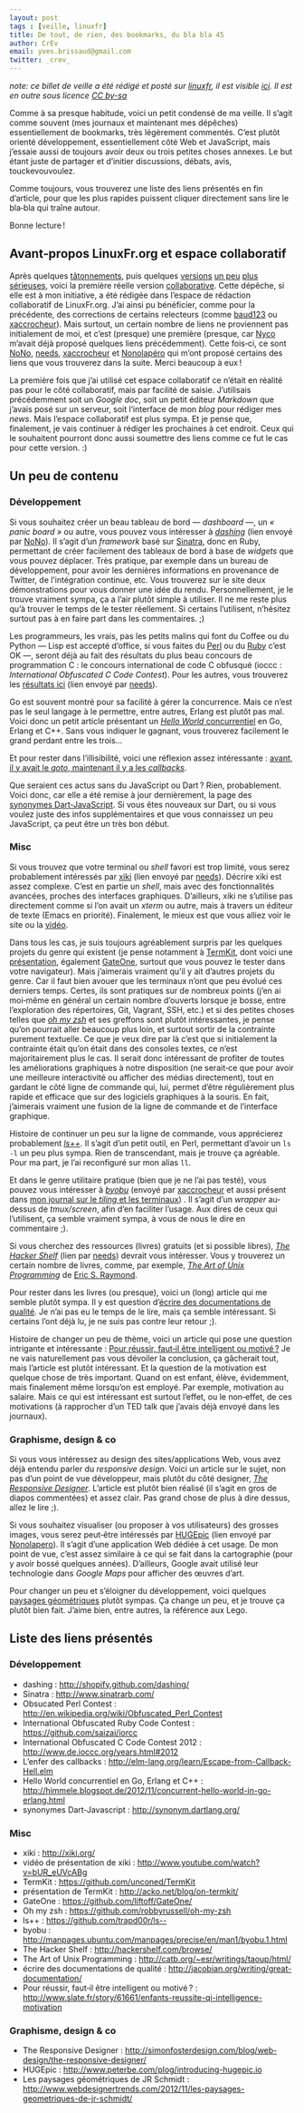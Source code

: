 ```yaml
---
layout: post
tags : [veille, linuxfr]
title: De tout, de rien, des bookmarks, du bla bla 45
author: CrEv
email: yves.brissaud@gmail.com
twitter: _crev_
---
```


_note: ce billet de veille a été rédigé et posté sur [linuxfr](http://linuxfr.org), il est visible [ici](http://linuxfr.org/news/de-tout-de-rien-des-bookmarks-du-bla-bla-45). Il est en outre sous licence [CC by-sa](http://creativecommons.org/licenses/by-sa/3.0/deed.fr)_

Comme à sa presque habitude, voici un petit condensé de ma veille.
Il s’agit comme souvent (mes journaux et maintenant mes dépêches) essentiellement de bookmarks, très légèrement commentés. C’est plutôt orienté développement, essentiellement côté Web et JavaScript, mais j’essaie aussi de toujours avoir deux ou trois petites choses annexes. Le but étant juste de partager et d’initier discussions, débats, avis, touckevouvoulez.

Comme toujours, vous trouverez une liste des liens présentés en fin d’article, pour que les plus rapides puissent cliquer directement sans lire le bla‐bla qui traîne autour.

Bonne lecture !


## Avant‐propos LinuxFr.org et espace collaboratif

Après quelques [tâtonnements](https://linuxfr.org/users/crev), puis quelques [versions](https://linuxfr.org/news/de-tout-de-rien-des-bookmarks-du-bla-bla-42) [un peu](https://linuxfr.org/news/de-tout-de-rien-des-bookmarks-du-bla-bla-43) [plus sérieuses](https://linuxfr.org/news/de-tout-de-rien-des-bookmarks-du-bla-bla-44), voici la première réelle version [collaborative](https://linuxfr.org/redaction). Cette dépêche, si elle est à mon initiative, a été rédigée dans l’espace de rédaction collaboratif de LinuxFr.org. J’ai ainsi pu bénéficier, comme pour la précédente, des corrections de certains relecteurs (comme [baud123](https://linuxfr.org/users/baud123) ou [xaccrocheur](https://linuxfr.org/users/philippemc)). Mais surtout, un certain nombre de liens ne proviennent pas initialement de moi, et c’est (presque) une première (presque, car [Nyco](https://linuxfr.org/users/nyco) m’avait déjà proposé quelques liens précédemment). Cette fois‐ci, ce sont [NoNo](https://linuxfr.org/users/nono), [needs](https://linuxfr.org/users/needs), [xaccrocheur](https://linuxfr.org/users/philippemc) et [Nonolapéro](https://linuxfr.org/users/nonolapero) qui m’ont proposé certains des liens que vous trouverez dans la suite. Merci beaucoup à eux !

La première fois que j’ai utilisé cet espace collaboratif ce n’était en réalité pas pour le côté collaboratif, mais par facilité de saisie. J’utilisais précédemment soit un _Google doc_, soit un petit éditeur _Markdown_ que j’avais posé sur un serveur, soit l’interface de mon _blog_ pour rédiger mes _news_. Mais l’espace collaboratif est plus sympa. Et je pense que, finalement, je vais continuer à rédiger les prochaines à cet endroit. Ceux qui le souhaitent pourront donc aussi soumettre des liens comme ce fut le cas pour cette version. :)


## Un peu de contenu


### Développement

Si vous souhaitez créer un beau tableau de bord — _dashboard_ —, un _« panic board »_ ou autre, vous pouvez vous intéresser à _[dashing](http://shopify.github.com/dashing/)_ (lien envoyé par [NoNo](https://linuxfr.org/users/nono)). Il s’agit d’un _framework_ basé sur [Sinatra](http://www.sinatrarb.com/), donc en Ruby, permettant de créer facilement des tableaux de bord à base de _widgets_ que vous pouvez déplacer. Très pratique, par exemple dans un bureau de développement, pour avoir les dernières informations en provenance de Twitter, de l’intégration continue, etc. Vous trouverez sur le site deux démonstrations pour vous donner une idée du rendu. Personnellement, je le trouve vraiment sympa, ça a l’air plutôt simple à utiliser. Il ne me reste plus qu’à trouver le temps de le tester réellement. Si certains l’utilisent, n’hésitez surtout pas à en faire part dans les commentaires. ;)

Les programmeurs, les vrais, pas les petits malins qui font du Coffee ou du Python — Lisp est accepté d’office, si vous faites du [Perl](http://en.wikipedia.org/wiki/Obfuscated_Perl_Contest) ou du [Ruby](https://github.com/saizai/iorcc) c’est OK —, seront déjà au fait des résultats du plus beau concours de programmation C : le concours international de code C obfusqué (ioccc : _International Obfuscated C Code Contest_). Pour les autres, vous trouverez les [résultats ici](http://www.de.ioccc.org/years.html#2012) (lien envoyé par [needs](https://linuxfr.org/users/needs)).

Go est souvent montré pour sa facilité à gérer la concurrence. Mais ce n’est pas le seul langage à le permettre, entre autres, Erlang est plutôt pas mal. Voici donc un petit article présentant un [_Hello World_ concurrentiel](http://himmele.blogspot.de/2012/11/concurrent-hello-world-in-go-erlang.html) en Go, Erlang et C++. Sans vous indiquer le gagnant, vous trouverez facilement le grand perdant entre les trois…

Et pour rester dans l’illisibilité, voici une réflexion assez intéressante : [avant, il y avait le _goto_, maintenant il y a les _callbacks_](http://elm-lang.org/learn/Escape-from-Callback-Hell.elm).

Que seraient ces actus sans du JavaScript ou Dart ? Rien, probablement. Voici donc, car elle a été remise à jour dernièrement, la page des [synonymes Dart‐JavaScript](http://synonym.dartlang.org/). Si vous êtes nouveaux sur Dart, ou si vous voulez juste des infos supplémentaires et que vous connaissez un peu JavaScript, ça peut être un très bon début.


### Misc

Si vous trouvez que votre terminal ou _shell_ favori est trop limité, vous serez probablement intéressés par [xiki](http://xiki.org/) (lien envoyé par [needs](https://linuxfr.org/users/needs)). Décrire xiki est assez complexe. C’est en partie un _shell_, mais avec des fonctionnalités avancées, proches des interfaces graphiques. D’ailleurs, xiki ne s’utilise pas directement comme si l’on avait un _xterm_ ou autre, mais à travers un éditeur de texte (Emacs en priorité). Finalement, le mieux est que vous alliez voir le site ou la [vidéo](http://www.youtube.com/watch?v=bUR_eUVcABg).

Dans tous les cas, je suis toujours agréablement surpris par les quelques projets du genre qui existent (je pense notamment à [TermKit](https://github.com/unconed/TermKit), dont voici une [présentation](http://acko.net/blog/on-termkit/), également [GateOne](https://github.com/liftoff/GateOne/), surtout que vous pouvez le tester dans votre navigateur). Mais j’aimerais vraiment qu’il y ait d’autres projets du genre. Car il faut bien avouer que les terminaux n’ont que peu évolué ces derniers temps. Certes, ils sont pratiques sur de nombreux points (j’en ai moi‐même en général un certain nombre d’ouverts lorsque je bosse, entre l’exploration des répertoires, Git, Vagrant, SSH, etc.) et si des petites choses telles que [_oh my zsh_](https://github.com/robbyrussell/oh-my-zsh) et ses greffons sont plutôt intéressantes, je pense qu’on pourrait aller beaucoup plus loin, et surtout sortir de la contrainte purement textuelle. Ce que je veux dire par là c’est que si initialement la contrainte était qu’on était dans des consoles textes, ce n’est majoritairement plus le cas. Il serait donc intéressant de profiter de toutes les améliorations graphiques à notre disposition (ne serait‐ce que pour avoir une meilleure interactivité ou afficher des médias directement), tout en gardant le côté ligne de commande qui, lui, permet d’être régulièrement plus rapide et efficace que sur des logiciels graphiques à la souris. En fait, j’aimerais vraiment une fusion de la ligne de commande et de l’interface graphique.

Histoire de continuer un peu sur la ligne de commande, vous apprécierez probablement [_ls++_](https://github.com/trapd00r/ls--). Il s’agit d’un petit outil, en Perl, permettant d’avoir un `ls -l` un peu plus sympa. Rien de transcendant, mais je trouve ça agréable. Pour ma part, je l’ai reconfiguré sur mon alias `ll`.

Et dans le genre utilitaire pratique (bien que je ne l’ai pas testé), vous pouvez vous intéresser à [_byobu_](http://manpages.ubuntu.com/manpages/precise/en/man1/byobu.1.html) (envoyé par [xaccrocheur](https://linuxfr.org/users/philippemc) et aussi présent dans [mon journal sur le _tiling_ et les terminaux](https://linuxfr.org/users/crev/journaux/tiling-interne-ou-externe-telle-est-la-question)) . Il s’agit d’un _wrapper_ au‐dessus de _tmux/screen_, afin d’en faciliter l’usage. Aux dires de ceux qui l’utilisent, ça semble vraiment sympa, à vous de nous le dire en commentaire ;).

Si vous cherchez des ressources (livres) gratuits (et si possible libres), [_The Hacker Shelf_](http://hackershelf.com/browse/) (lien par [needs](https://linuxfr.org/users/needs)) devrait vous intéresser. Vous y trouverez un certain nombre de livres, comme, par exemple, [_The Art of Unix Programming_](http://catb.org/~esr/writings/taoup/html/) de [Eric S. Raymond](http://fr.wikipedia.org/wiki/Eric_Raymond).

Pour rester dans les livres (ou presque), voici un (long) article qui me semble plutôt sympa. Il y est question d’[écrire des documentations de qualité](http://jacobian.org/writing/great-documentation/). Je n’ai pas eu le temps de le lire, mais ça semble intéressant. Si certains l’ont déjà lu, je ne suis pas contre leur retour ;).

Histoire de changer un peu de thème, voici un article qui pose une question intrigante et intéressante : [Pour réussir, faut‐il être intelligent ou motivé ?](http://www.slate.fr/story/61661/enfants-reussite-qi-intelligence-motivation) Je ne vais naturellement pas vous dévoiler la conclusion, ça gâcherait tout, mais l’article est plutôt intéressant. Et la question de la motivation est quelque chose de très important. Quand on est enfant, élève, évidemment, mais finalement même lorsqu’on est employé. Par exemple, motivation au salaire. Mais ce qui est intéressant est surtout l’effet, ou le non‐effet, de ces motivations (à rapprocher d’un TED talk que j’avais déjà envoyé dans les journaux).


### Graphisme, design & co

Si vous vous intéressez au design des sites/applications Web, vous avez déjà entendu parler du _responsive design_. Voici un article sur le sujet, non pas d’un point de vue développeur, mais plutôt du côté designer, [_The Responsive Designer_](http://simonfosterdesign.com/blog/web-design/the-responsive-designer/). L’article est plutôt bien réalisé (il s’agit en gros de diapos commentées) et assez clair. Pas grand chose de plus à dire dessus, allez le lire ;).

Si vous souhaitez visualiser (ou proposer à vos utilisateurs) des grosses images, vous serez peut‐être intéressés par [HUGEpic](http://www.peterbe.com/plog/introducing-hugepic.io) (lien envoyé par [Nonolapero](https://linuxfr.org/users/nonolapero)). Il s’agit d’une application Web dédiée à cet usage. De mon point de vue, c’est assez similaire à ce qui se fait dans la cartographie (pour y avoir bossé quelques années). D’ailleurs, Google avait utilisé leur technologie dans _Google Maps_ pour afficher des œuvres d’art.

Pour changer un peu et s’éloigner du développement, voici quelques [paysages géométriques](http://www.webdesignertrends.com/2012/11/les-paysages-geometriques-de-jr-schmidt/) plutôt sympas. Ça change un peu, et je trouve ça plutôt bien fait. J’aime bien, entre autres, la référence aux Lego.



## Liste des liens présentés


### Développement

* dashing : <http://shopify.github.com/dashing/>
* Sinatra : <http://www.sinatrarb.com/>
* Obsucated Perl Contest : <http://en.wikipedia.org/wiki/Obfuscated_Perl_Contest>
* International Obfuscated Ruby Code Contest : <https://github.com/saizai/iorcc>
* International Obfuscated C Code Contest 2012 : <http://www.de.ioccc.org/years.html#2012>
* L’enfer des callbacks : <http://elm-lang.org/learn/Escape-from-Callback-Hell.elm>
* Hello World concurrentiel en Go, Erlang et C++ : <http://himmele.blogspot.de/2012/11/concurrent-hello-world-in-go-erlang.html>
* synonymes Dart‐Javascript : <http://synonym.dartlang.org/>


### Misc

* xiki : <http://xiki.org/>
* vidéo de présentation de xiki : <http://www.youtube.com/watch?v=bUR_eUVcABg>
* TermKit : <https://github.com/unconed/TermKit>
* présentation de TermKit : <http://acko.net/blog/on-termkit/>
* GateOne : <https://github.com/liftoff/GateOne/>
* Oh my zsh : <https://github.com/robbyrussell/oh-my-zsh>
* ls++ : <https://github.com/trapd00r/ls-->
* byobu : <http://manpages.ubuntu.com/manpages/precise/en/man1/byobu.1.html>
* The Hacker Shelf : <http://hackershelf.com/browse/>
* The Art of Unix Programming : <http://catb.org/~esr/writings/taoup/html/>
* écrire des documentations de qualité : <http://jacobian.org/writing/great-documentation/>
* Pour réussir, faut‐il être intelligent ou motivé ? : <http://www.slate.fr/story/61661/enfants-reussite-qi-intelligence-motivation>


### Graphisme, design & co

* The Responsive Designer : <http://simonfosterdesign.com/blog/web-design/the-responsive-designer/>
* HUGEpic : <http://www.peterbe.com/plog/introducing-hugepic.io>
* Les paysages géométriques de JR Schmidt : <http://www.webdesignertrends.com/2012/11/les-paysages-geometriques-de-jr-schmidt/>
